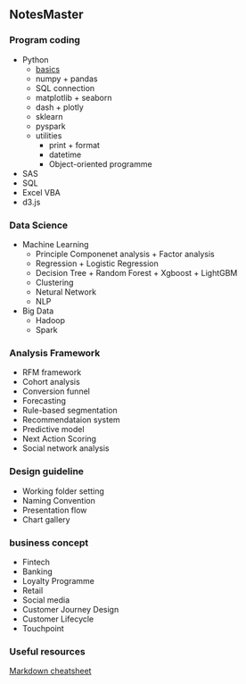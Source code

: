 ## NotesMaster
### Program coding
 - Python
   - [basics](https://github.com/danstudiohk/NotesMaster/wiki/Python-Basics)
   - numpy + pandas
   - SQL connection
   - matplotlib + seaborn
   - dash + plotly
   - sklearn
   - pyspark
   - utilities
      - print + format
      - datetime
      - Object-oriented programme
 - SAS
 - SQL
 - Excel VBA
 - d3.js

### Data Science
 - Machine Learning
   - Principle Componenet analysis + Factor analysis
   - Regression + Logistic Regression
   - Decision Tree + Random Forest + Xgboost + LightGBM
   - Clustering 
   - Netural Network
   - NLP
 - Big Data
   - Hadoop
   - Spark
 
### Analysis Framework
 - RFM framework
 - Cohort analysis
 - Conversion funnel
 - Forecasting
 - Rule-based segmentation
 - Recommendataion system
 - Predictive model
 - Next Action Scoring
 - Social network analysis

### Design guideline
 - Working folder setting
 - Naming Convention
 - Presentation flow
 - Chart gallery

### business concept
 - Fintech
 - Banking
 - Loyalty Programme 
 - Retail
 - Social media
 - Customer Journey Design
 - Customer Lifecycle
 - Touchpoint
 
 ### Useful resources
 [Markdown cheatsheet](https://github.com/adam-p/markdown-here/wiki/Markdown-Here-Cheatsheet)
